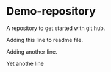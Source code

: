 # Demo-repository
<p>A repository to get started with git hub.</p>
<p>Adding this line to readme file.</p>
<p>Adding another line.</p>
Yet anothe line
